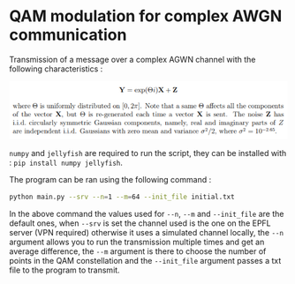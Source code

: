 # QAM modulation for complex AWGN communication

Transmission of a message over a complex AGWN channel with the following characteristics :

<img src="docs/channel.png" />

`numpy` and `jellyfish` are required to run the script, they can be installed with : `pip install numpy jellyfish`.

The program can be ran using the following command :

```sh
python main.py --srv --n=1 --m=64 --init_file initial.txt
```

In the above command the values used for `--n`, `--m` and `--init_file` are the default ones, when `--srv` is set the channel used is the one on the EPFL server (VPN required) otherwise it uses a simulated channel locally, the `--n` argument allows you to run the transmission multiple times and get an average difference, the `--m` argument is there to choose the number of points in the QAM constellation and the `--init_file` argument passes a txt file to the program to transmit.